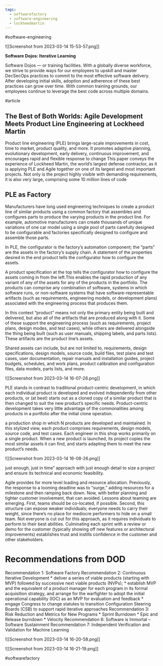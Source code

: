 ```yaml
---
tags:
  - softwarefactory
  - software-engineering
  - lockheedmartin
---
```

#software-engineering

![[Screenshot from 2023-03-14 15-53-57.png]]

**Software Dojos: Iterative Learning**

Software Dojos — or training facilities. With a globally diverse
workforce, we strive to provide ways for our employees to upskill and master DecSecOps
practices to commit to the most effective software delivery. After developing initial skills, adoption and adherence of these best practices can grow over
time. With common training grounds, our employees continue to leverage the best code
across multiple domains.

#article
## The Best of Both Worlds: Agile Development Meets Product Line Engineering at Lockheed Martin

Product line engineering (PLE) brings large-scale improvements in cost, time to market, product quality, and more. It promotes adaptive planning, evolutionary development, early
delivery, continuous improvement, and encourages rapid and flexible response to change
This paper conveys the experience of Lockheed Martin, the world’s largest defense
contractor, as it is applying PLE and Agile together on one of its largest and most important
projects. Not only is the project highly visible with demanding requirements, it is also very
large, comprising some 10 million lines of code

## PLE as Factory

Manufacturers have long used engineering techniques to create a product line of similar
products using a common factory that assembles and configures parts to produce the varying products in the product line. For example, automotive manufacturers can create thousands of unique variations of one car model using a single pool of parts carefully designed to be configurable and factories specifically designed to configure and assemble those parts.

In PLE, the configurator is the factory’s automation component; the “parts” are the assets in
the factory’s supply chain. A statement of the properties desired in the end product tells the
configurator how to configure the assets.

A product specification at the top tells the configurator how to configure the assets coming in from the left.This enables the rapid production of any variant of any of the assets for any of the products in the portfolio. The products can comprise any combination of software, systems in which software runs, or non-software systems that have software-representable artifacts (such as requirements, engineering models, or development plans) associated with the engineering process that produces them.


In this context “product” means not only the primary entity being built and delivered, but also all of the artifacts that are produced along with it. Some of these support the engineering process (such as requirements, project plans, design modes, and test cases), while others are delivered alongside the thing being built (such as user manuals, shipping labels, and parts lists). These artifacts are the product line’s assets.


Shared assets can include, but are not limited to, requirements, design specifications, design models, source code, build files, test plans and test cases, user documentation, repair manuals and installation guides, project budgets, schedules, and work plans, product calibration and configuration files, data models, parts lists, and more.



![[Screenshot from 2023-03-14 16-07-26.png]]


PLE stands in contrast to traditional product-centric development, in which each individual product is developed and evolved independently from other products, or (at best) starts out as a cloned copy of a similar product that is then changed to suit the new product’s specific needs. Product-centric development takes very little advantage of the commonalities among products in a portfolio after the initial clone operation.


a production shop in which N products are developed and maintained. In this stylized view, each product comprises requirements, design models, source code, and test cases. Each engineer in this shop works primarily on a single product. When a new product is launched, its project copies the most similar assets it can find, and starts adapting them to meet the new product’s needs.

![[Screenshot from 2023-03-14 16-08-26.png]]


just enough, just in time” approach with just enough detail to size a project and ensure its technical and economic feasibility.

Agile provides for more level loading and resource allocation. Previously, the response to a looming deadline was to “surge,” adding resources for a milestone and then ramping back down. Now, with better planning and tighter customer involvement, that can avoided. Lessons about teaming are emerging. First, teams should be co-located, if possible. Second, this structure can expose weaker individuals; everyone needs to carry their weight, since there’s no place for mediocre performers to hide on a small team. Not everyone is cut out for this approach, as it requires individuals to perform to their best abilities. Culminating each sprint with a review or demo for the customer (typically showing off new features or architectural improvements) establishes trust and instills confidence in the customer and other stakeholders.

# Recommendations from DOD

Recommendation 1: Software Factory
Recommendation 2: Continuous Iterative Development
		* deliver a series of viable products (starting with MVP) followed by successive next viable products (NVPs);
		* establish MVP and the equivalent of a product manager for each program in its formal
			acquisition strategy, and arrange for the warfighter to adopt the initial operational
			capability (IOC) as an MVP for evaluation and feedback
		* engage Congress to change statutes to transition Configuration Steering Boards (CSB) to support rapid iterative approaches
Recommendation 3: Risk Reduction and Metrics for New Programs
		* Sprint Burndown
		* Epic and Release burndown
		* Velocity
Recommendation 6: Software is Immortal – Software Sustainment
Recommendation 7: Independent Verification and Validation for Machine Learning

![[Screenshot from 2023-03-14 16-20-58.png]]

![[Screenshot from 2023-03-14 16-21-19.png]]

#softwarefactory
